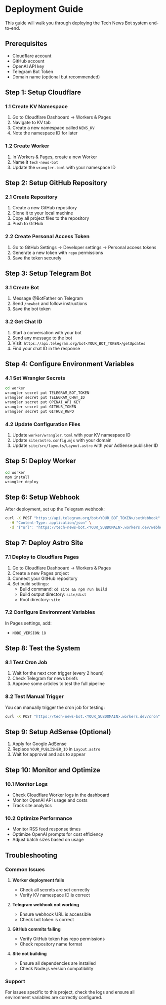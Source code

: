 # Deployment Guide

This guide will walk you through deploying the Tech News Bot system end-to-end.

## Prerequisites

- Cloudflare account
- GitHub account
- OpenAI API key
- Telegram Bot Token
- Domain name (optional but recommended)

## Step 1: Setup Cloudflare

### 1.1 Create KV Namespace
1. Go to Cloudflare Dashboard → Workers & Pages
2. Navigate to KV tab
3. Create a new namespace called `NEWS_KV`
4. Note the namespace ID for later

### 1.2 Create Worker
1. In Workers & Pages, create a new Worker
2. Name it `tech-news-bot`
3. Update the `wrangler.toml` with your namespace ID

## Step 2: Setup GitHub Repository

### 2.1 Create Repository
1. Create a new GitHub repository
2. Clone it to your local machine
3. Copy all project files to the repository
4. Push to GitHub

### 2.2 Create Personal Access Token
1. Go to GitHub Settings → Developer settings → Personal access tokens
2. Generate a new token with `repo` permissions
3. Save the token securely

## Step 3: Setup Telegram Bot

### 3.1 Create Bot
1. Message @BotFather on Telegram
2. Send `/newbot` and follow instructions
3. Save the bot token

### 3.2 Get Chat ID
1. Start a conversation with your bot
2. Send any message to the bot
3. Visit: `https://api.telegram.org/bot<YOUR_BOT_TOKEN>/getUpdates`
4. Find your chat ID in the response

## Step 4: Configure Environment Variables

### 4.1 Set Wrangler Secrets
```bash
cd worker
wrangler secret put TELEGRAM_BOT_TOKEN
wrangler secret put TELEGRAM_CHAT_ID
wrangler secret put OPENAI_API_KEY
wrangler secret put GITHUB_TOKEN
wrangler secret put GITHUB_REPO
```

### 4.2 Update Configuration Files
1. Update `worker/wrangler.toml` with your KV namespace ID
2. Update `site/astro.config.mjs` with your domain
3. Update `site/src/layouts/Layout.astro` with your AdSense publisher ID

## Step 5: Deploy Worker

```bash
cd worker
npm install
wrangler deploy
```

## Step 6: Setup Webhook

After deployment, set up the Telegram webhook:
```bash
curl -X POST "https://api.telegram.org/bot<YOUR_BOT_TOKEN>/setWebhook" \
  -H "Content-Type: application/json" \
  -d '{"url": "https://tech-news-bot.<YOUR_SUBDOMAIN>.workers.dev/webhook"}'
```

## Step 7: Deploy Astro Site

### 7.1 Deploy to Cloudflare Pages
1. Go to Cloudflare Dashboard → Workers & Pages
2. Create a new Pages project
3. Connect your GitHub repository
4. Set build settings:
   - Build command: `cd site && npm run build`
   - Build output directory: `site/dist`
   - Root directory: `site`

### 7.2 Configure Environment Variables
In Pages settings, add:
- `NODE_VERSION`: `18`

## Step 8: Test the System

### 8.1 Test Cron Job
1. Wait for the next cron trigger (every 2 hours)
2. Check Telegram for news briefs
3. Approve some articles to test the full pipeline

### 8.2 Test Manual Trigger
You can manually trigger the cron job for testing:
```bash
curl -X POST "https://tech-news-bot.<YOUR_SUBDOMAIN>.workers.dev/cron"
```

## Step 9: Setup AdSense (Optional)

1. Apply for Google AdSense
2. Replace `YOUR_PUBLISHER_ID` in `Layout.astro`
3. Wait for approval and ads to appear

## Step 10: Monitor and Optimize

### 10.1 Monitor Logs
- Check Cloudflare Worker logs in the dashboard
- Monitor OpenAI API usage and costs
- Track site analytics

### 10.2 Optimize Performance
- Monitor RSS feed response times
- Optimize OpenAI prompts for cost efficiency
- Adjust batch sizes based on usage

## Troubleshooting

### Common Issues

1. **Worker deployment fails**
   - Check all secrets are set correctly
   - Verify KV namespace ID is correct

2. **Telegram webhook not working**
   - Ensure webhook URL is accessible
   - Check bot token is correct

3. **GitHub commits failing**
   - Verify GitHub token has repo permissions
   - Check repository name format

4. **Site not building**
   - Ensure all dependencies are installed
   - Check Node.js version compatibility

### Support

For issues specific to this project, check the logs and ensure all environment variables are correctly configured.